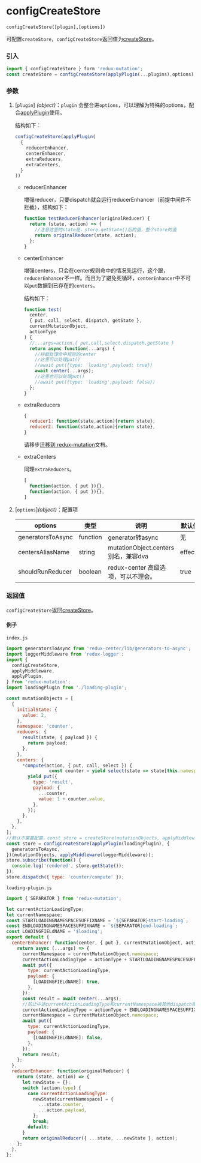 # configCreateStore

```
configCreateStore([plugin],[options])
```

可配置`createStore`，`configCreateStore`返回值为[createStore](/docs/api/createStore)。

### 引入

```js
import { configCreateStore } form 'redux-mutation';
const createStore = configCreateStore(applyPlugin(...plugins),options);
```

### 参数

1. [`plugin`] *(object)*：`plugin` 会整合进`options`，可以理解为特殊的options，配合[applyPlugin](/docs/api/applyPlugin)使用。

   结构如下：

   ```js
   configCreateStore(applyPlugin(
     {
       reducerEnhancer,
       centerEnhancer,
       extraReducers,
       extraCenters,
     }
   ))
   ```

   - reducerEnhancer

     增强reducer，只要dispatch就会运行reducerEnhancer（前提中间件不拦截），结构如下：

     ```js
     function testReducerEnhancer(originalReducer) {
       return (state, action) => {
         //注意这里的state是，store.getState()后的值，整个store的值
         return originalReducer(state, action);
       };
     }
     ```

   - centerEnhancer

     增强centers，只会在center规则命中的情况先运行，这个跟，`reducerEnhancer`不一样。而且为了避免死循环，`centerEnhancer`中不可以`put`数据到已存在的`centers`。

     结构如下：

     ```js
     function test(
       center,
       { put, call, select, dispatch, getState },
       currentMutationObject,
       actionType
     ) {
       //...args=action,{ put,call,select,dispatch,getState }
       return async function(...args) {
         //拦截处理命中规则的center
         //这里可以处理put()
         //await put({type: 'loading',payload: true})
         await center(...args);
         //这里也可以处理put()
         //await put({type: 'loading',payload: false})
       };
     }
     
     ```

   - extraReducers

     ```js
     {
       reducer1: function(state,action){return state},
       reducer2: function(state,action){return state},
     }
     ```

     请移步[迁移到 redux-mutation](/docs/other/migrating.md)文档。

   - extraCenters

     同理`extraReducers`。

     ```js
     [
       function(action, { put }){},
       function(action, { put }){},
     ]
     ```

2. [`options`]*(object)*：配置项

   | options           | 类型     | 说明                                | 默认值  |
   | ----------------- | -------- | ----------------------------------- | ------- |
   | generatorsToAsync | function | generator转async                    | 无      |
   | centersAliasName  | string   | mutationObject.centers别名，兼容dva | effects |
   | shouldRunReducer  | boolean  | redux-center 高级选项，可以不理会。 | true    |

### 返回值

`configCreateStore`返回[createStore](/docs/api/createStore)。

#### 例子

`index.js`

```js
import generatorsToAsync from 'redux-center/lib/generators-to-async';
import loggerMiddleware from 'redux-logger';
import {
  configCreateStore,
  applyMiddleware,
  applyPlugin,
} from 'redux-mutation';
import loadingPlugin from './loading-plugin';

const mutationObjects = [
  {
    initialState: {
      value: 2,
    },
    namespace: 'counter',
    reducers: {
      result(state, { payload }) {
        return payload;
      },
    },
    centers: {
      *compute(action, { put, call, select }) {
				const counter = yield select(state => state[this.namespace]);
        yield put({
          type: 'result',
          payload: {
            ...counter,
            value: 1 + counter.value,
          },
        });
      },
    },
  },
];
//默认不需要配置，const store = createStore(mutationObjects, applyMiddleware(loggerMiddleware))
const store = configCreateStore(applyPlugin(loadingPlugin), {
  generatorsToAsync,
})(mutationObjects, applyMiddleware(loggerMiddleware));
store.subscribe(function() {
  console.log('rendered', store.getState());
});
store.dispatch({ type: 'counter/compute' });
```

`loading-plugin.js`

```js
import { SEPARATOR } from 'redux-mutation';

let currentActionLoadingType;
let currentNamespace;
const STARTLOADINGNAMESPACESUFFIXNAME = `${SEPARATOR}start-loading`;
const ENDLOADINGNAMESPACESUFFIXNAME = `${SEPARATOR}end-loading`;
const LOADINGFIELdNAME = '$loading';
export default {
  centerEnhancer: function(center, { put }, currentMutationObject, actionType) {
    return async (...args) => {
      currentNamespace = currentMutationObject.namespace;
      currentActionLoadingType = actionType + STARTLOADINGNAMESPACESUFFIXNAME;
      await put({
        type: currentActionLoadingType,
        payload: {
          [LOADINGFIELdNAME]: true,
        },
      });
      const result = await center(...args);
      //防止中途currentActionLoadingType和currentNamespace被其他dispatch覆盖。
      currentActionLoadingType = actionType + ENDLOADINGNAMESPACESUFFIXNAME;
      currentNamespace = currentMutationObject.namespace;
      await put({
        type: currentActionLoadingType,
        payload: {
          [LOADINGFIELdNAME]: false,
        },
      });
      return result;
    };
  },
  reducerEnhancer: function(originalReducer) {
    return (state, action) => {
      let newState = {};
      switch (action.type) {
        case currentActionLoadingType:
          newState[currentNamespace] = {
            ...state.counter,
            ...action.payload,
          };
          break;
        default:
      }
      return originalReducer({ ...state, ...newState }, action);
    };
  },
};
```




